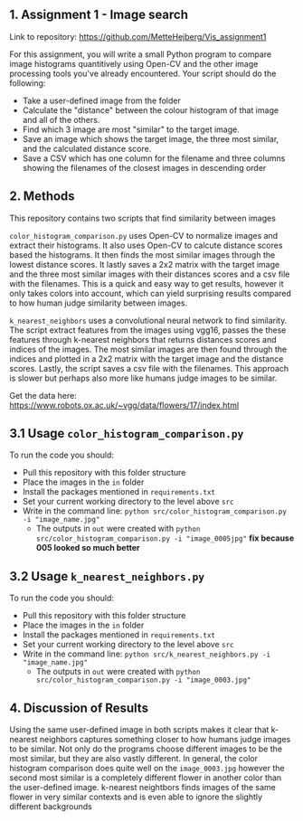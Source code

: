 ## 1. Assignment 1 - Image search
Link to repository: https://github.com/MetteHejberg/Vis_assignment1

For this assignment, you will write a small Python program to compare image histograms quantitively using Open-CV and the other image processing tools you've already encountered. Your script should do the following:
- Take a user-defined image from the folder
- Calculate the "distance" between the colour histogram of that image and all of the others.
- Find which 3 image are most "similar" to the target image.
- Save an image which shows the target image, the three most similar, and the calculated distance score.
- Save a CSV which has one column for the filename and three columns showing the filenames of the closest images in descending order

## 2. Methods 
This repository contains two scripts that find similarity between images

```color_histogram_comparison.py``` uses Open-CV to normalize images and extract their histograms. It also uses Open-CV to calcute distance scores based the histograms. It then finds the most similar images through the lowest distance scores. It lastly saves a 2x2 matrix with the target image and the three most similar images with their distances scores and a csv file with the filenames. This is a quick and easy way to get results, however it only takes colors into account, which can yield surprising results compared to how human judge similarity between images.

```k_nearest_neighbors``` uses a convolutional neural network to find similarity. The script extract features from the images using vgg16, passes the these features through k-nearest neighbors that returns distances scores and indices of the images. The most similar images are then found through the indices and plotted in a 2x2 matrix with the target image and the distance scores. Lastly, the script saves a csv file with the filenames. This approach is slower but perhaps also more like humans judge images to be similar. 

Get the data here: https://www.robots.ox.ac.uk/~vgg/data/flowers/17/index.html

## 3.1 Usage ```color_histogram_comparison.py```
To run the code you should:
- Pull this repository with this folder structure
- Place the images in the ```in``` folder
- Install the packages mentioned in ```requirements.txt```
- Set your current working directory to the level above ```src```
- Write in the command line: ```python src/color_histogram_comparison.py -i "image_name.jpg"``` 
  - The outputs in ```out``` were created with ```python src/color_histogram_comparison.py -i "image_0005jpg"``` __fix because 005 looked so much better__

## 3.2 Usage ```k_nearest_neighbors.py```
To run the code you should:
- Pull this repository with this folder structure
- Place the images in the ```in``` folder
- Install the packages mentioned in ```requirements.txt```
- Set your current working directory to the level above ```src```
- Write in the command line: ```python src/k_nearest_neighbors.py -i "image_name.jpg"```
  - The outputs in ```out``` were created with ```python src/color_histogram_comparison.py -i "image_0003.jpg"```

## 4. Discussion of Results 
Using the same user-defined image in both scripts makes it clear that k-nearest neighbors captures something closer to how humans judge images to be similar. Not only do the programs choose different images to be the most similar, but they are also vastly different. In general, the color histogram comparison does quite well on the ```image_0003.jpg``` however the second most similar is a completely different flower in another color than the user-defined image. k-nearest neightbors finds images of the same flower in very similar contexts and is even able to ignore the slightly different backgrounds


